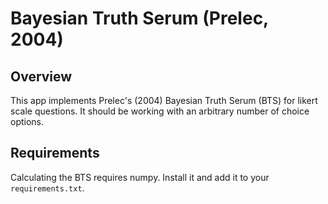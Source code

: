 # Bayesian Truth Serum (Prelec, 2004)

## Overview
This app implements Prelec's (2004) Bayesian Truth Serum (BTS) for likert scale questions. It should be working with an arbitrary number of choice options.

## Requirements
Calculating the BTS requires numpy. Install it and add it to your ``requirements.txt``.